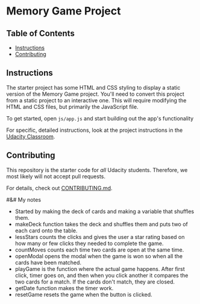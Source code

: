 # Memory Game Project

## Table of Contents

* [Instructions](#instructions)
* [Contributing](#contributing)

## Instructions

The starter project has some HTML and CSS styling to display a static version of the Memory Game project. You'll need to convert this project from a static project to an interactive one. This will require modifying the HTML and CSS files, but primarily the JavaScript file.

To get started, open `js/app.js` and start building out the app's functionality

For specific, detailed instructions, look at the project instructions in the [Udacity Classroom](https://classroom.udacity.com/me).

## Contributing

This repository is the starter code for _all_ Udacity students. Therefore, we most likely will not accept pull requests.

For details, check out [CONTRIBUTING.md](CONTRIBUTING.md).


#&# My notes
+ Started by making the deck of cards and making a variable that shuffles them.
+ makeDeck function takes the deck and shuffles them and puts two of each card
  onto the table.
+ lessStars counts the clicks and gives the user a star rating based on how many
  or few clicks they needed to complete the game.
+ countMoves counts each time two cards are open at the same time.
+ openModal opens the modal when the game is won so when all the cards have been
  matched.
+ playGame is the function where the actual game happens. After first click, timer
  goes on, and then when you click another it compares the two cards for a match.
  If the cards don't match, they are closed.
+ getDate function makes the timer work.
+ resetGame resets the game when the button is clicked.
